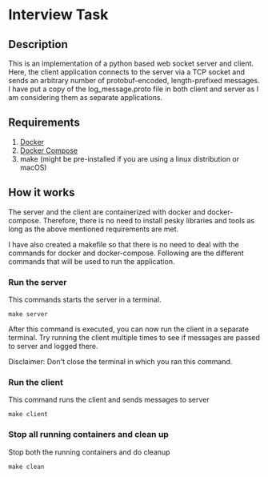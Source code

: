 # Interview Task

## Description
This is an implementation of a python based web socket server and client. Here, the client application connects to 
the server via a TCP socket and sends an arbitrary number of protobuf-encoded, length-prefixed messages.
I have put a copy of the log_message.proto file in both client and server as I am considering them as separate applications.


## Requirements

1. [Docker](https://www.docker.com/)
2. [Docker Compose](https://docs.docker.com/compose/install/)
3. make (might be pre-installed if you are using a linux distribution or macOS)

## How it works

The server and the client are containerized with docker and docker-compose. Therefore, there is no need to install pesky libraries and tools as long as the above 
mentioned requirements are met.

I have also created a makefile so that there is no need to deal with the commands for docker and docker-compose. Following are the different commands that will be used to run the 
application.


### Run the server
This commands starts the server in a terminal.

```shell
make server
```

After this command is executed, you can now run the client in a separate terminal. Try running the 
client multiple times to see if messages are passed to server and logged there.

Disclaimer: Don't close the terminal in which you ran this command.

### Run the client
This command runs the client and sends messages to server

```shell
make client
```

### Stop all running containers and clean up
Stop both the running containers and do cleanup

```shell
make clean
```